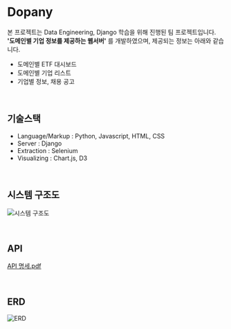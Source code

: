 # Dopany

본 프로젝트는 Data Engineering, Django 학습을 위해 진행된 팀 프로젝트입니다.<br/>
**'도메인별 기업 정보를 제공하는 웹서버'** 를 개발하였으며, 제공되는 정보는 아래와 같습니다.
- 도메인별 ETF 대시보드
- 도메인별 기업 리스트
- 기업별 정보, 채용 공고

<br/>

## 기술스택

- Language/Markup : Python, Javascript, HTML, CSS
- Server : Django
- Extraction : Selenium
- Visualizing : Chart.js, D3

<br/>

## 시스템 구조도

![시스템 구조도](https://github.com/Dopany/.github/assets/64184518/07f409d4-276a-4cd2-a552-31a635488507)

<br/>

## API

[API 명세.pdf](https://github.com/Dopany/.github/files/15383691/API.9605c343a9174d839e6add9d37b3b12e.pdf)

<br/>

## ERD

![ERD](https://github.com/Dopany/.github/assets/64184518/9fbec8a8-6061-4ed7-8dc7-8307bff218ea)
